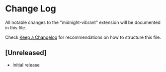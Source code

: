 # Change Log

All notable changes to the "midnight-vibrant" extension will be documented in this file.

Check [Keep a Changelog](http://keepachangelog.com/) for recommendations on how to structure this file.

## [Unreleased]

- Initial release
